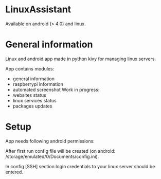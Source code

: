 # LinuxAssistant
Available on android (> 4.0) and linux.

# General information
Linux and android app made in python kivy for managing linux servers.

App contains modules:
* general information
* raspberrypi information
* automated screenshot
Work in progress:
* websites status
* linux services status
* packages updates

# Setup
App needs following android permissions: 

After first run config file will be created (on android: /storage/emulated/0/Documents/config.ini).

In config [SSH] section login credentials to your linux server should be entered.
